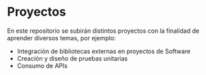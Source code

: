 # Proyectos

En este repositorio se subirán distintos proyectos con la finalidad de aprender diversos temas, por ejemplo:

- Integración de bibliotecas externas en proyectos de Software
- Creación y diseño de pruebas unitarias
- Consumo de APIs
